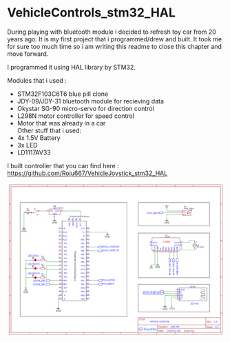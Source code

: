 # VehicleControls_stm32_HAL

During playing with bluetooth module i decided to refresh toy car from 20 years ago. It is my first project that i programmed/drew and built.
It took me for sure too much time so i am writing this readme to close this chapter and move forward.

I programmed it using HAL library by STM32.

Modules that i used :
- STM32F103C6T6 blue pill clone
- JDY-09/JDY-31 bluetooth module for recieving data
- Okystar SG-90 micro-servo for direction control
- L298N motor controller for speed control 
- Motor that was already in a car  
Other stuff that i used:
- 4x 1.5V Battery
- 3x LED
- LD1117AV33

I built controller that you can find here : https://github.com/Roju667/VehicleJoystick_stm32_HAL

![alt text](https://github.com/Roju667/VehicleControls_stm32_HAL/blob/main/Schematic_Vehicle%20controls_2022-01-06.png?raw=true)
